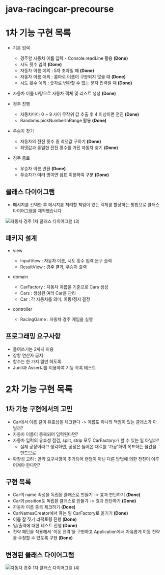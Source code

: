 # java-racingcar-precourse

# 1차 기능 구현 목록

- 기본 입력
    - 경주할 자동차 이름 입력 - Console.readLine 활용 **(Done)**
    - 시도 횟수 입력 **(Done)**
    - 자동차 이름 예외 : 5자 초과일 때 **(Done)**
    - 자동차 이름 예외 : 콤마로 이름이 구분되지 않을 때 **(Done)**
    - 시도 횟수 예외 : 숫자로 변환할 수 없는 문자 입력일 때 **(Done)**

- 자동차 이름 바탕으로 자동차 객체 및 리스트 생성 **(Done)**

- 경주 진행
    - 자동차마다 0 ~ 9 사이 무작위 값 추출 후 4 이상이면 전진 **(Done)**
    - Randoms.pickNumberInRange 활용 **(Done)**

- 우승자 찾기
    - 자동차의 전진 횟수 중 최댓값 구하기 **(Done)**
    - 최댓값과 동일한 전진 횟수를 가진 자동차 찾기 **(Done)**

- 경주 종료
    - 우승자 이름 반환 **(Done)**
    - 우승자가 여러 명이면 쉼표 이용하여 구분 **(Done)**

## 클래스 다이어그램

- 메시지를 선택한 후 메시지를 처리할 책임이 있는 객체를 할당하는 방법으로 클래스 다이어그램을 제작했습니다 <br>

![자동차 경주 1차 클래스 다이어그램 (3)](https://github.com/user-attachments/assets/69c51d52-ed68-4dd9-81bb-7fb7ba1dbdd5)

## 패키지 설계

- view
    - InputView : 자동차 이름, 시도 횟수 입력 문구 출력
    - ResultView : 경주 결과, 우승자 출력

- domain
    - CarFactory : 자동차 이름을 기준으로 Cars 생성
    - Cars : 생성된 여러 Car을 관리
    - Car : 각 자동차를 의미. 이동/정지 결정

- controller
    - RacingGame : 자동차 경주 게임을 실행

## 프로그래밍 요구사항

- 들여쓰기는 2까지 허용
- 삼항 연산자 금지
- 함수는 한 가지 일만 하도록
- Junit과 AssertJ를 이용하여 기능 목록 테스트

# 2차 기능 구현 목록

## 1차 기능 구현에서의 고민

- Car에서 이름 길이 유효성을 체크한다 -> 이름도 하나의 책임이 있는 클래스가 아닐까?
- 자동차 이름이 중복되어 입력된다면?
- 자동차 입력의 유효성 점검, split, strip 모두 CarFactory가 할 수 있는 일 아닐까?
    - 실제 공장이라고 생각하면, 공장은 들어온 재료를 '가공'하여 목표하는 물건을 만드므로
- 확장성 고려 : 만약 요구사항이 추가되어 랜덤이 아닌 다른 방법에 의한 전진이 이루어져야 한다면?

## 구현 목록

- Car의 name 속성을 독립된 클래스로 만들기 -> 효과 판단하기 **(Done)**
- Car의 position도 독립된 클래스로 만들기 -> 효과 판단하기 **(Done)**
- 자동차 이름 중복 체크하기 **(Done)**
- CarNamesCreator에서 하는 일 CarFactory로 옮기기 **(Done)**
- 이름 잘 짓기 리팩토링 진행 **(Done)**
- 입/출력에 대한 테스트 진행 **(Done)**
- 전략 패턴을 적용해서 '이동 전략'을 구현하고 Application에서 자유롭게 이동 전략을 수정할 수 있도록 구현 **(Done)**

## 변경된 클래스 다이어그램

![자동차 경주 1차 클래스 다이어그램 (4)](https://github.com/user-attachments/assets/57df13a8-1074-4c82-af5d-2236d1824417)

